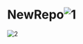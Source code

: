 # NewRepo![1](https://github.com/AxAmaro09/Gestion/assets/148808039/298c32c8-aacc-4ea3-bc28-90a434abc09c)
![2](https://github.com/AxAmaro09/Gestion/assets/148808039/7846f326-12ea-4705-a731-f9381e29c6d7)
